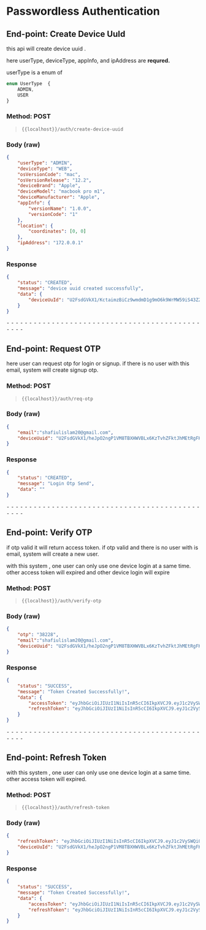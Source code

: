 # Passwordless Authentication 


## End-point: Create Device UuId
this api will create device uuid .

here userType, deviceType, appInfo, and ipAddress are **requred.**

userType is a enum of

``` javascript
enum UserType  {
    ADMIN,
    USER
}

```
### Method: POST
>```
>{{localhost}}/auth/create-device-uuid
>```
### Body (**raw**)

```json
{
    "userType": "ADMIN",
    "deviceType": "WEB",
    "osVersionCode": "mac",
    "osVersionRelease": "12.2",
    "deviceBrand": "Apple",
    "deviceModel": "macbook pro m1",
    "deviceManufacturer": "Apple",
    "appInfo": {
        "versionName": "1.0.0",
        "versionCode": "1"
    },
    "location": {
        "coordinates": [0, 0]
    },
    "ipAddress": "172.0.0.1"
}
```
### Response
```json
{
    "status": "CREATED",
    "message": "device uuid created successfully",
    "data": {
        "deviceUuId": "U2FsdGVkX1/KctaimzBiCz9wmdmD1g9mO6k9WrMW59iS43Z2RHH8H10q2wU3fnLHJXwZ6TX8XK2n2g+pNLSwI/4reW1W2qaMtDhSpNwIOrHteIqS1hkO0bgillTNEroVeSgQ2jb7xZ/yUUPewX1LGd4NNINzoJCc+bJJAUsn0GMdaRZK5sVE9gOUnyBbMmfFHpWb7cEMvZ/NrYhi3e7hA7ZB25JsRLOYLCYYt3vze0E/Pza4A2viL9opB9d70wR0/DCeOv/5nW94M9ZNWvk850eWOndmDZBrBRyNed8bMRAj+8msqxHvtQJOFEV96QV0YfKKvjPShlkp+1ED1yuihVGtvmjhSSCIDlsHfJmCdlZBSakceKfZ4jAFPE0WIT1/d8y8aBmuJ88EsVlIiq0L8aci8uDGxQw+hG2dKpIv3xo="
    }
}

```


⁃ ⁃ ⁃ ⁃ ⁃ ⁃ ⁃ ⁃ ⁃ ⁃ ⁃ ⁃ ⁃ ⁃ ⁃ ⁃ ⁃ ⁃ ⁃ ⁃ ⁃ ⁃ ⁃ ⁃ ⁃ ⁃ ⁃ ⁃ ⁃ ⁃ ⁃ ⁃ ⁃ ⁃ ⁃ ⁃ ⁃ ⁃ ⁃ ⁃ ⁃ ⁃ ⁃ ⁃ ⁃ ⁃ ⁃

## End-point: Request OTP
here user can request otp for login or signup. if there is no user with this email, system will create signup otp.
### Method: POST
>```
>{{localhost}}/auth/req-otp
>```
### Body (**raw**)

```json
{
    "email":"shafiulislam20@gmail.com",
    "deviceUuid": "U2FsdGVkX1/heJpO2ngP1VM8TBXHWVBLx6KzTvhZFktJhMEtRgFKkWqCPDdXQm5KjW5KX92kypQC4c5kTD00EgwGNagvFFVNpoTMJ3Q+w3dAax13UjNQ3C+xjYUvji9MXIy22P4VttM+j4q5Ro0lTdEXrjSQjsraE+Xlahvq2kGcwoq4Jkr0wD769Vgz+04wpRurcjhK4kYw5WBqymalXGcYinYJf2fjvxbJhtIds89Z7G+S6Etkio6CVyXEowGOWb51Gp+0mvtUAEwUdCbF7p8/4rETEx+o3Bozr0siXQg2J8xF2Pur3v9DFKJoR6SbJ7shV39oWINwn5csNBtrb3I1nbJclVyLczeqg1Qpqkou+HTAhDQBhIHdP3uNraMR0NVLGfUIbYX7BHKbe6Bm6gycYrMqyrQxFpEKNo+oSn8="
}
```
### Response
```json
{
    "status": "CREATED",
    "message": "Login Otp Send",
    "data": ""
}

```


⁃ ⁃ ⁃ ⁃ ⁃ ⁃ ⁃ ⁃ ⁃ ⁃ ⁃ ⁃ ⁃ ⁃ ⁃ ⁃ ⁃ ⁃ ⁃ ⁃ ⁃ ⁃ ⁃ ⁃ ⁃ ⁃ ⁃ ⁃ ⁃ ⁃ ⁃ ⁃ ⁃ ⁃ ⁃ ⁃ ⁃ ⁃ ⁃ ⁃ ⁃ ⁃ ⁃ ⁃ ⁃ ⁃ ⁃

## End-point: Verify OTP
if otp valid it will return access token. if otp valid and there is no user with is email, system will create a new user.

with this system , one user can only use one device login at a same time. other access token will expired and other device login will expire
### Method: POST
>```
>{{localhost}}/auth/verify-otp
>```
### Body (**raw**)

```json
{
    "otp": "38228",
    "email":"shafiulislam20@gmail.com",
    "deviceUuid": "U2FsdGVkX1/heJpO2ngP1VM8TBXHWVBLx6KzTvhZFktJhMEtRgFKkWqCPDdXQm5KjW5KX92kypQC4c5kTD00EgwGNagvFFVNpoTMJ3Q+w3dAax13UjNQ3C+xjYUvji9MXIy22P4VttM+j4q5Ro0lTdEXrjSQjsraE+Xlahvq2kGcwoq4Jkr0wD769Vgz+04wpRurcjhK4kYw5WBqymalXGcYinYJf2fjvxbJhtIds89Z7G+S6Etkio6CVyXEowGOWb51Gp+0mvtUAEwUdCbF7p8/4rETEx+o3Bozr0siXQg2J8xF2Pur3v9DFKJoR6SbJ7shV39oWINwn5csNBtrb3I1nbJclVyLczeqg1Qpqkou+HTAhDQBhIHdP3uNraMR0NVLGfUIbYX7BHKbe6Bm6gycYrMqyrQxFpEKNo+oSn8="
}
```
### Response
```json
{
    "status": "SUCCESS",
    "message": "Token Created Successfully!",
    "data": {
        "accessToken": "eyJhbGciOiJIUzI1NiIsInR5cCI6IkpXVCJ9.eyJ1c2VySWQiOiI2Mzk4NjFjYzE5MDVhNjA2ZmU2Y2M4OWYiLCJlbWFpbCI6InNoYWZpdWxpc2xhbTIwQGdtYWlsLmNvbSIsImlhdCI6MTY3MDkzMjgzNSwiZXhwIjoxNjcwOTMyODk1fQ.VFOkmJ9-xAWveasNDf-JMhqbYF1fsJhJMEgybrGx_hk",
        "refreshToken": "eyJhbGciOiJIUzI1NiIsInR5cCI6IkpXVCJ9.eyJ1c2VySWQiOiI2Mzk4NjFjYzE5MDVhNjA2ZmU2Y2M4OWYiLCJlbWFpbCI6InNoYWZpdWxpc2xhbTIwQGdtYWlsLmNvbSIsImlhdCI6MTY3MDkzMjgzNSwiZXhwIjoxNjcwOTMzMTM1fQ.5t3BMrpU35NUHRWcSt-uCyBT8WijmBo1kVRyPYsU6HY"
    }
}

```


⁃ ⁃ ⁃ ⁃ ⁃ ⁃ ⁃ ⁃ ⁃ ⁃ ⁃ ⁃ ⁃ ⁃ ⁃ ⁃ ⁃ ⁃ ⁃ ⁃ ⁃ ⁃ ⁃ ⁃ ⁃ ⁃ ⁃ ⁃ ⁃ ⁃ ⁃ ⁃ ⁃ ⁃ ⁃ ⁃ ⁃ ⁃ ⁃ ⁃ ⁃ ⁃ ⁃ ⁃ ⁃ ⁃ ⁃

## End-point: Refresh Token
with this system , one user can only use one device login at a same time. other access token will expired.
### Method: POST
>```
>{{localhost}}/auth/refresh-token
>```
### Body (**raw**)

```json
{
    "refreshToken": "eyJhbGciOiJIUzI1NiIsInR5cCI6IkpXVCJ9.eyJ1c2VySWQiOiI2Mzk4NjFjYzE5MDVhNjA2ZmU2Y2M4OWYiLCJlbWFpbCI6InNoYWZpdWxpc2xhbTIwQGdtYWlsLmNvbSIsImlhdCI6MTY3MDkzMjgzNSwiZXhwIjoxNjcwOTMzMTM1fQ.5t3BMrpU35NUHRWcSt-uCyBT8WijmBo1kVRyPYsU6HY",
    "deviceUuId": "U2FsdGVkX1/heJpO2ngP1VM8TBXHWVBLx6KzTvhZFktJhMEtRgFKkWqCPDdXQm5KjW5KX92kypQC4c5kTD00EgwGNagvFFVNpoTMJ3Q+w3dAax13UjNQ3C+xjYUvji9MXIy22P4VttM+j4q5Ro0lTdEXrjSQjsraE+Xlahvq2kGcwoq4Jkr0wD769Vgz+04wpRurcjhK4kYw5WBqymalXGcYinYJf2fjvxbJhtIds89Z7G+S6Etkio6CVyXEowGOWb51Gp+0mvtUAEwUdCbF7p8/4rETEx+o3Bozr0siXQg2J8xF2Pur3v9DFKJoR6SbJ7shV39oWINwn5csNBtrb3I1nbJclVyLczeqg1Qpqkou+HTAhDQBhIHdP3uNraMR0NVLGfUIbYX7BHKbe6Bm6gycYrMqyrQxFpEKNo+oSn8="
}
```

### Response
```json
{
    "status": "SUCCESS",
    "message": "Token Created Successfully!",
    "data": {
        "accessToken": "eyJhbGciOiJIUzI1NiIsInR5cCI6IkpXVCJ9.eyJ1c2VySWQiOiI2Mzk4NjFjYzE5MDVhNjA2ZmU2Y2M4OWYiLCJlbWFpbCI6InNoYWZpdWxpc2xhbTIwQGdtYWlsLmNvbSIsImlhdCI6MTY3MDkzMjg0OCwiZXhwIjoxNjcwOTMyOTA4fQ.RAqEy07mrz-ZPWe7tFIMnggDY4dyiugveh1HmN3pswo",
        "refreshToken": "eyJhbGciOiJIUzI1NiIsInR5cCI6IkpXVCJ9.eyJ1c2VySWQiOiI2Mzk4NjFjYzE5MDVhNjA2ZmU2Y2M4OWYiLCJlbWFpbCI6InNoYWZpdWxpc2xhbTIwQGdtYWlsLmNvbSIsImlhdCI6MTY3MDkzMjg0OCwiZXhwIjoxNjcwOTMzMTQ4fQ.2kRRqaJE94EZq_iEDsb5gBvR5cMg5y7fS2_IyCAPZwc"
    }
}

```
